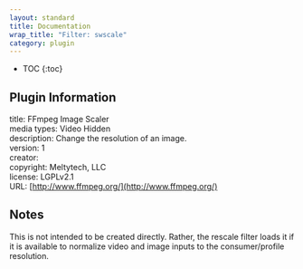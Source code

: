 ```yaml
---
layout: standard
title: Documentation
wrap_title: "Filter: swscale"
category: plugin
---
```

* TOC
{:toc}

## Plugin Information

title: FFmpeg Image Scaler  
media types:
Video  Hidden  
description: Change the resolution of an image.  
version: 1  
creator:   
copyright: Meltytech, LLC  
license: LGPLv2.1  
URL: [http://www.ffmpeg.org/](http://www.ffmpeg.org/)  

## Notes

This is not intended to be created directly. Rather, the rescale filter loads it if it is available to normalize video and image inputs to the consumer/profile resolution.
